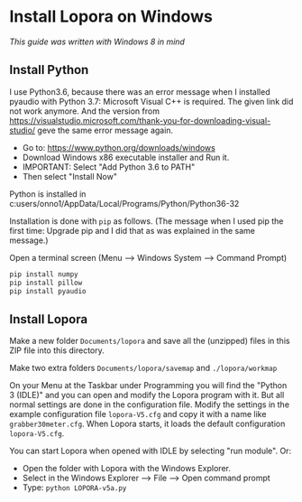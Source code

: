 # Install Lopora on Windows
_This guide was written with Windows 8 in mind_

## Install Python
I use Python3.6, because there was an error message when I installed pyaudio with Python 3.7: Microsoft Visual C++ is required. The given link did not work anymore. And the version from https://visualstudio.microsoft.com/thank-you-for-downloading-visual-studio/ geve the same error message again.

* Go to: https://www.python.org/downloads/windows
* Download Windows x86 executable installer and Run it.
* IMPORTANT: Select "Add Python 3.6 to PATH"
* Then select "Install Now"

Python is installed in c:users/onno1/AppData/Local/Programs/Python/Python36-32

Installation is done with `pip` as follows. 
(The message when I used pip the first time: Upgrade pip and I did that as was explained in the same message.)

Open a terminal screen (Menu --> Windows System --> Command Prompt)

```bash
pip install numpy
pip install pillow
pip install pyaudio
```

## Install Lopora

Make a new folder `Documents/lopora` and save all the (unzipped) files in this ZIP file into this directory.

Make two extra folders `Documents/lopora/savemap` and `./lopora/workmap`

On your Menu at the Taskbar under Programming  you will find the "Python 3 (IDLE)" and you can open and modify the Lopora program with it. But all normal settings are done in the configuration file. Modify the settings in the example configuration file `lopora-V5.cfg` and copy it with a name like `grabber30meter.cfg`. When Lopora starts, it loads the default configuration `lopora-V5.cfg`.

You can start Lopora when opened with IDLE by selecting "run module".
Or:
* Open the folder with Lopora with the Windows Explorer.
* Select in the Windows Explorer --> File --> Open command prompt
* Type: `python LOPORA-v5a.py`













